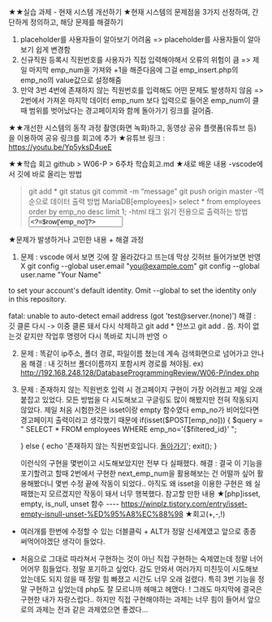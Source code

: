 ★★실습 과제 - 현재 시스템 개선하기
★현재 시스템의 문제점을 3가지 선정하여, 간단하게 정의하고, 해당 문제를 해결하기
1. placeholder를 사용자들이 알아보기 어려움
 => placeholder를 사용자들이 알아보기 쉽게 변경함
2. 신규직원 등록시 직원번호를 사용자가 직접 입력해야해서 오류의 위험이 큼
 => 제일 마지막 emp_num을 가져와 +1을 해준다음에 그걸 emp_insert.php의 emp_no의 value값으로 설정해줌
3. 만약 3번 4번에 존재하지 않는 직원번호를 입력해도 어떤 문제도 발생하지 않음
 => 2번에서 가져온 마지막 데이터 emp_num 보다 입력으로 들어온 emp_num이 클 때 범위를 벗어났다는 경고페이지와 함께 돌아가기 링크를 걸어줌.



★★개선한 시스템의 동작 과정 촬영(화면 녹화)하고, 동영상 공유 플랫폼(유튜브 등) 을 이용하여 공유 링크를 회고에 추가
★유튜브 링크 :  https://youtu.be/Yp5yksD4ueE

★★학습 회고
github > W06-P > 6주차 학습회고.md
★새로 배운 내용
-vscode에서 깃에 바로 올리는 방법 
> git add *
> git status
> git commit -m “message”
> git push origin master
-역순으로 데이터 출력 방법
MariaDB[employees]> select * from employees order by emp_no desc limit 1;
-html 태그 읽기 전용으로 출력하는 방법
 <input type="text" name="emp_no" value="<?=$row['emp_no']?>" placeholder="emp_no" readonly><br>

★문제가 발생하거나 고민한 내용 + 해결 과정 
1. 문제 : vscode 에서 보면 깃에 잘 올라갔다고 뜨는데 막상 깃허브 들어가보면 반영 X 
git config --global user.email "you@example.com"
  git config --global user.name "Your Name"

to set your account's default identity.
Omit --global to set the identity only in this repository.

fatal: unable to auto-detect email address (got 'test@server.(none)')
해결 : 깃 클론 다시 -> 이중 클론 돼서 다시 삭제하고 git add * 안쓰고 git add . 씀. 차이 없는것 같지만 작업후 명령어 다시 똑바로 치니까 반영 ㅇ

2. 문제 : 똑같이 ip주소, 폴더 경로, 파일이름 쳤는데 계속 검색화면으로 넘어가고 안나옴
해결 : 내 깃허브 폴더이름까지 포함시켜 경로를 쳐야됨. ex) http://192.168.248.128/DatabaseProgrammingReview/W06-P/index.php

3. 문제 : 존재하지 않는 직원번호 입력 시 경고페이지 구현이 가장 어려웠고 제일 오래 붙잡고 있었다. 모든 방법을 다 시도해보고 구글링도 많이 해봤지만 전혀 작동되지 않았다.
제일 처음 시험한것은 isset이랑 empty 함수였다 emp_no가 비어있다면 경고페이지 출력이라고 생각했기 때문에
 if(isset($POST[emp_no])) {
        $query = " SELECT * FROM employees WHERE emp_no='{$filtered_id}' "; 
        
    } else {
        echo '존재하지 않는 직원번호입니다. <a href = "index.php">돌아가기</a>';
        exit();
    } 
    
    이런식의 구현을 몇번이고 시도해보았지만 전부 다 실패했다. 
    해결 : 결국 이 기능을 포기할려고 할때 2번에서 구현한 next_emp_num을 활용해보는 건 어떨까 싶어 활용해봤더니 
    몇번 수정 끝에 작동이 되었다.. 아직도 왜 isset을 이용한 구현은 왜 실패했는지 모르겠지만 작동이 돼서 너무 행복했다.
참고할 만한 내용
★[php]isset, empty, is_null, unset 함수
---- https://winplz.tistory.com/entry/isset-empty-isnull-unset-%ED%95%A8%EC%88%98
★회고(+,-,!)

+ 여러개를 한번에 수정할 수 있는 더블클릭 + ALT가 정말 신세계였고 앞으로 종종 써먹어야겠단 생각이 들었다.
- 처음으로 그대로 따라쳐서 구현하는 것이 아닌 직접 구현하는 숙제였는데 정말 너어어어무 힘들었다. 정말 포기하고 싶었다. 감도 안와서 여러가지 미친듯이 시도해보았는데도
  되지 않을 때 정말 힘 빠졌고 시간도 너무 오래 걸렸다. 특히 3번 기능을 정말 구현하고 싶었는데 php도 잘 모르니까 헤매고 헤맸다.
! 그래도 마지막에 결국은 구현한 내가 자랑스럽다.. 하지만 직접 구현해야하는 과제는 너무 힘이 들어서 앞으로의 과제는 전과 같은 과제였으면 좋겠다...
